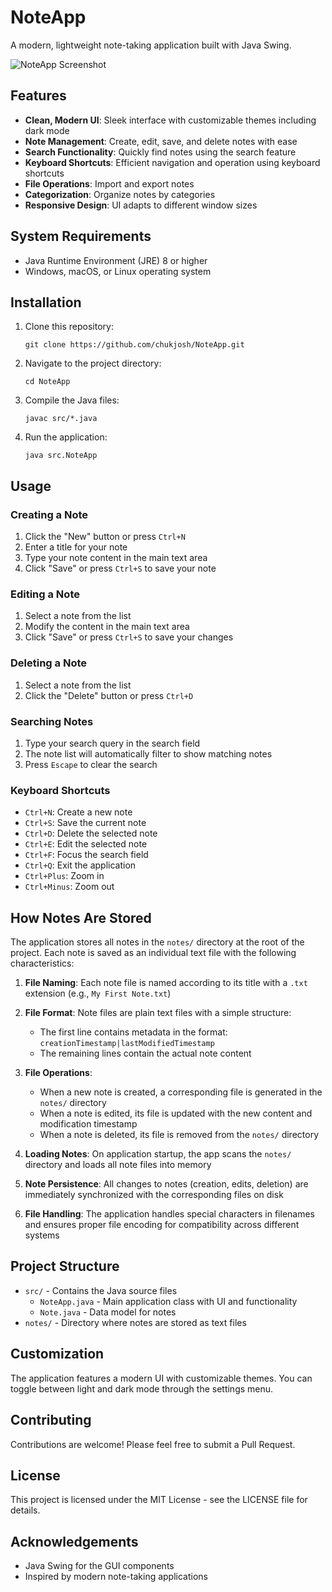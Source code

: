 # NoteApp

A modern, lightweight note-taking application built with Java Swing.

![NoteApp Screenshot](https://via.placeholder.com/800x450.png?text=NoteApp+Screenshot)

## Features

- **Clean, Modern UI**: Sleek interface with customizable themes including dark mode
- **Note Management**: Create, edit, save, and delete notes with ease
- **Search Functionality**: Quickly find notes using the search feature
- **Keyboard Shortcuts**: Efficient navigation and operation using keyboard shortcuts
- **File Operations**: Import and export notes
- **Categorization**: Organize notes by categories
- **Responsive Design**: UI adapts to different window sizes

## System Requirements

- Java Runtime Environment (JRE) 8 or higher
- Windows, macOS, or Linux operating system

## Installation

1. Clone this repository:
   ```
   git clone https://github.com/chukjosh/NoteApp.git
   ```

2. Navigate to the project directory:
   ```
   cd NoteApp
   ```

3. Compile the Java files:
   ```
   javac src/*.java
   ```

4. Run the application:
   ```
   java src.NoteApp
   ```

## Usage

### Creating a Note
1. Click the "New" button or press `Ctrl+N`
2. Enter a title for your note
3. Type your note content in the main text area
4. Click "Save" or press `Ctrl+S` to save your note

### Editing a Note
1. Select a note from the list
2. Modify the content in the main text area
3. Click "Save" or press `Ctrl+S` to save your changes

### Deleting a Note
1. Select a note from the list
2. Click the "Delete" button or press `Ctrl+D`

### Searching Notes
1. Type your search query in the search field
2. The note list will automatically filter to show matching notes
3. Press `Escape` to clear the search

### Keyboard Shortcuts
- `Ctrl+N`: Create a new note
- `Ctrl+S`: Save the current note
- `Ctrl+D`: Delete the selected note
- `Ctrl+E`: Edit the selected note
- `Ctrl+F`: Focus the search field
- `Ctrl+Q`: Exit the application
- `Ctrl+Plus`: Zoom in
- `Ctrl+Minus`: Zoom out

## How Notes Are Stored

The application stores all notes in the `notes/` directory at the root of the project. Each note is saved as an individual text file with the following characteristics:

1. **File Naming**: Each note file is named according to its title with a `.txt` extension (e.g., `My First Note.txt`)

2. **File Format**: Note files are plain text files with a simple structure:
   - The first line contains metadata in the format: `creationTimestamp|lastModifiedTimestamp`
   - The remaining lines contain the actual note content

3. **File Operations**:
   - When a new note is created, a corresponding file is generated in the `notes/` directory
   - When a note is edited, its file is updated with the new content and modification timestamp
   - When a note is deleted, its file is removed from the `notes/` directory

4. **Loading Notes**: On application startup, the app scans the `notes/` directory and loads all note files into memory

5. **Note Persistence**: All changes to notes (creation, edits, deletion) are immediately synchronized with the corresponding files on disk

6. **File Handling**: The application handles special characters in filenames and ensures proper file encoding for compatibility across different systems

## Project Structure

- `src/` - Contains the Java source files
  - `NoteApp.java` - Main application class with UI and functionality
  - `Note.java` - Data model for notes
- `notes/` - Directory where notes are stored as text files

## Customization

The application features a modern UI with customizable themes. You can toggle between light and dark mode through the settings menu.

## Contributing

Contributions are welcome! Please feel free to submit a Pull Request.

## License

This project is licensed under the MIT License - see the LICENSE file for details.

## Acknowledgements

- Java Swing for the GUI components
- Inspired by modern note-taking applications 